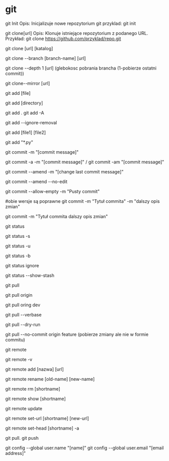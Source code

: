 # git

git Init
Opis: Inicjalizuje nowe repozytorium git
przyklad: git init


git clone[url]
Opis: Klonuje istniejące repozytorium z podanego URL.
Przykład: git clone https://github.com/przyklad/repo.git

git clone [url] [katalog]

git clone --branch [branch-name] [url]

git clone --depth 1 [url]  (glebokosc pobrania brancha (1-pobierze ostatni commit))

git clone--mirror [url]

git add [file]

git add [directory]

git add . git add -A

git add --ignore-removal

git add [file1] [file2]

git add "*.py"

git commit -m "[commit message]"

git commit -a -m "[commit message]" / git commit -am "[commit message]"

git commit --amend -m "[change last commit message]"

git commit --amend --no-edit

git commit  --allow-empty -m "Pusty commit"


#obie wersje są poprawne
git commit -m "Tytuł commita" -m "dalszy opis zmian" 

 git commit -m "Tytuł commita 
dalszy opis zmian"



git status

git status -s

git status -u

git status -b

git status ignore

git status --show-stash

git pull

git pull origin

git pull oring dev

git pull --verbase

git pull --dry-run

git pull --no-commit origin feature (pobierze zmiany ale nie w formie commitu)

git remote

git remote -v

git remote add [nazwa] [url]

git remote rename [old-name] [new-name]

git remote rm [shortname]

git remote show [shortname]

git remote update

git remote set-url [shortname] [new-url]

git remote set-head [shortname] -a

git pull. git push


git config --global user.name "[name]"
git config --global user.email "[email address]"